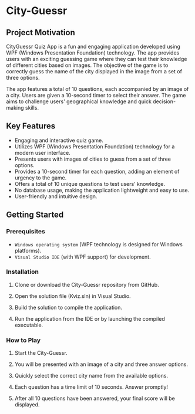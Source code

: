 # City-Guessr

## Project Motivation

CityGuessr Quiz App is a fun and engaging application developed using WPF (Windows Presentation Foundation) technology. The app provides users with an exciting guessing game where they can test their knowledge of different cities based on images. The objective of the game is to correctly guess the name of the city displayed in the image from a set of three options.

The app features a total of 10 questions, each accompanied by an image of a city. Users are given a 10-second timer to select their answer. The game aims to challenge users' geographical knowledge and quick decision-making skills.

## Key Features

- Engaging and interactive quiz game.
- Utilizes WPF (Windows Presentation Foundation) technology for a modern user interface.
- Presents users with images of cities to guess from a set of three options.
- Provides a 10-second timer for each question, adding an element of urgency to the game.
- Offers a total of 10 unique questions to test users' knowledge.
- No database usage, making the application lightweight and easy to use.
- User-friendly and intuitive design.

## Getting Started

### Prerequisites

- `Windows operating system` (WPF technology is designed for Windows platforms).
- `Visual Studio IDE` (with WPF support) for development.

### Installation

1. Clone or download the City-Guessr repository from GitHub.

2. Open the solution file (Kviz.sln) in Visual Studio.

3. Build the solution to compile the application.

4. Run the application from the IDE or by launching the compiled executable.

### How to Play

1. Start the City-Guessr.

2. You will be presented with an image of a city and three answer options.

3. Quickly select the correct city name from the available options.

4. Each question has a time limit of 10 seconds. Answer promptly!

5. After all 10 questions have been answered, your final score will be displayed.
